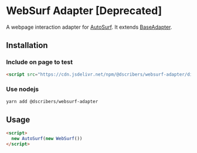 # WebSurf Adapter [Deprecated]

A webpage interaction adapter for [AutoSurf](https://github.com/dscribers/autosurf). It extends [BaseAdapter](https://github.com/dscribers/autosurf/blob/master/src/BaseAdapter.js).

## Installation

### Include on page to test

```html
<script src="https://cdn.jsdelivr.net/npm/@dscribers/websurf-adapter/dist/websurf.min.js"></script>
```

### Use nodejs

```bash
yarn add @dscribers/websurf-adapter
```

## Usage

```html
<script>
  new AutoSurf(new WebSurf())
</script>
```

